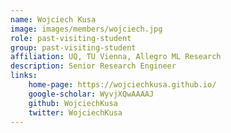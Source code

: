 ```yaml
---
name: Wojciech Kusa
image: images/members/wojciech.jpg
role: past-visiting-student
group: past-visiting-student
affiliation: UQ, TU Vienna, Allegro ML Research
description: Senior Research Engineer
links:
    home-page: https://wojciechkusa.github.io/
    google-scholar: WyvjXQwAAAAJ
    github: WojciechKusa
    twitter: WojciechKusa
---
```



